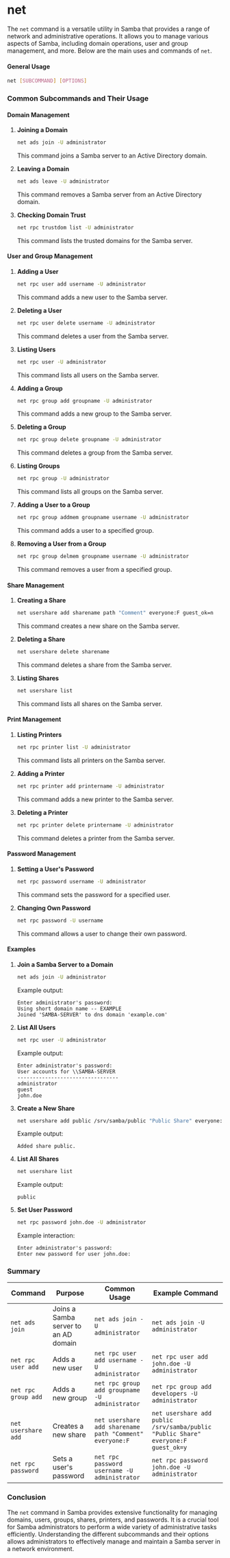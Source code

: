 # net

The `net` command is a versatile utility in Samba that provides a range of network and administrative operations. It allows you to manage various aspects of Samba, including domain operations, user and group management, and more. Below are the main uses and commands of `net`.

#### General Usage

```bash
net [SUBCOMMAND] [OPTIONS]
```

### Common Subcommands and Their Usage

#### Domain Management

1. **Joining a Domain**

   ```bash
   net ads join -U administrator
   ```

   This command joins a Samba server to an Active Directory domain.

2. **Leaving a Domain**

   ```bash
   net ads leave -U administrator
   ```

   This command removes a Samba server from an Active Directory domain.

3. **Checking Domain Trust**

   ```bash
   net rpc trustdom list -U administrator
   ```

   This command lists the trusted domains for the Samba server.

#### User and Group Management

1. **Adding a User**

   ```bash
   net rpc user add username -U administrator
   ```

   This command adds a new user to the Samba server.

2. **Deleting a User**

   ```bash
   net rpc user delete username -U administrator
   ```

   This command deletes a user from the Samba server.

3. **Listing Users**

   ```bash
   net rpc user -U administrator
   ```

   This command lists all users on the Samba server.

4. **Adding a Group**

   ```bash
   net rpc group add groupname -U administrator
   ```

   This command adds a new group to the Samba server.

5. **Deleting a Group**

   ```bash
   net rpc group delete groupname -U administrator
   ```

   This command deletes a group from the Samba server.

6. **Listing Groups**

   ```bash
   net rpc group -U administrator
   ```

   This command lists all groups on the Samba server.

7. **Adding a User to a Group**

   ```bash
   net rpc group addmem groupname username -U administrator
   ```

   This command adds a user to a specified group.

8. **Removing a User from a Group**

   ```bash
   net rpc group delmem groupname username -U administrator
   ```

   This command removes a user from a specified group.

#### Share Management

1. **Creating a Share**

   ```bash
   net usershare add sharename path "Comment" everyone:F guest_ok=n
   ```

   This command creates a new share on the Samba server.

2. **Deleting a Share**

   ```bash
   net usershare delete sharename
   ```

   This command deletes a share from the Samba server.

3. **Listing Shares**

   ```bash
   net usershare list
   ```

   This command lists all shares on the Samba server.

#### Print Management

1. **Listing Printers**

   ```bash
   net rpc printer list -U administrator
   ```

   This command lists all printers on the Samba server.

2. **Adding a Printer**

   ```bash
   net rpc printer add printername -U administrator
   ```

   This command adds a new printer to the Samba server.

3. **Deleting a Printer**

   ```bash
   net rpc printer delete printername -U administrator
   ```

   This command deletes a printer from the Samba server.

#### Password Management

1. **Setting a User's Password**

   ```bash
   net rpc password username -U administrator
   ```

   This command sets the password for a specified user.

2. **Changing Own Password**

   ```bash
   net rpc password -U username
   ```

   This command allows a user to change their own password.

#### Examples

1. **Join a Samba Server to a Domain**

   ```bash
   net ads join -U administrator
   ```

   Example output:

   ```plaintext
   Enter administrator's password:
   Using short domain name -- EXAMPLE
   Joined 'SAMBA-SERVER' to dns domain 'example.com'
   ```

2. **List All Users**

   ```bash
   net rpc user -U administrator
   ```

   Example output:

   ```plaintext
   Enter administrator's password:
   User accounts for \\SAMBA-SERVER
   ---------------------------------
   administrator
   guest
   john.doe
   ```

3. **Create a New Share**

   ```bash
   net usershare add public /srv/samba/public "Public Share" everyone:F guest_ok=y
   ```

   Example output:

   ```plaintext
   Added share public.
   ```

4. **List All Shares**

   ```bash
   net usershare list
   ```

   Example output:

   ```plaintext
   public
   ```

5. **Set User Password**

   ```bash
   net rpc password john.doe -U administrator
   ```

   Example interaction:

   ```plaintext
   Enter administrator's password:
   Enter new password for user john.doe:
   ```

### Summary

| Command                | Purpose                                      | Common Usage                                              | Example Command                                      |
|------------------------|----------------------------------------------|-----------------------------------------------------------|------------------------------------------------------|
| `net ads join`         | Joins a Samba server to an AD domain         | `net ads join -U administrator`                           | `net ads join -U administrator`                      |
| `net rpc user add`     | Adds a new user                              | `net rpc user add username -U administrator`              | `net rpc user add john.doe -U administrator`         |
| `net rpc group add`    | Adds a new group                             | `net rpc group add groupname -U administrator`            | `net rpc group add developers -U administrator`      |
| `net usershare add`    | Creates a new share                          | `net usershare add sharename path "Comment" everyone:F`   | `net usershare add public /srv/samba/public "Public Share" everyone:F guest_ok=y` |
| `net rpc password`     | Sets a user's password                       | `net rpc password username -U administrator`              | `net rpc password john.doe -U administrator`         |

### Conclusion

The `net` command in Samba provides extensive functionality for managing domains, users, groups, shares, printers, and passwords. It is a crucial tool for Samba administrators to perform a wide variety of administrative tasks efficiently. Understanding the different subcommands and their options allows administrators to effectively manage and maintain a Samba server in a network environment.
